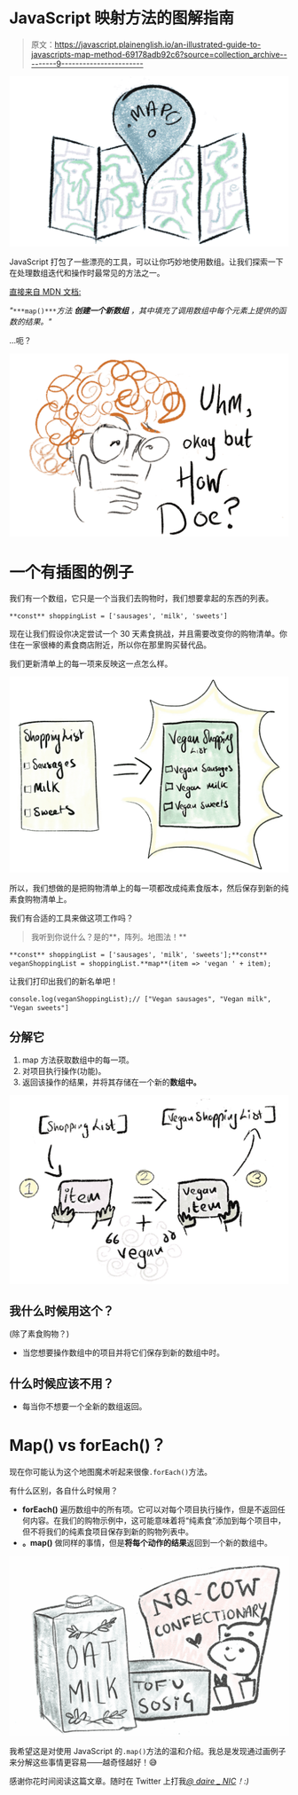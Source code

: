 # JavaScript 映射方法的图解指南

> 原文：<https://javascript.plainenglish.io/an-illustrated-guide-to-javascripts-map-method-69178adb92c6?source=collection_archive---------9----------------------->

![](img/6eaa0874360b6efb49b25a83682ba945.png)

JavaScript 打包了一些漂亮的工具，可以让你巧妙地使用数组。让我们探索一下在处理数组迭代和操作时最常见的方法之一。

[直接来自 MDN 文档:](https://developer.mozilla.org/en-US/docs/Web/JavaScript/Reference/Global_Objects/Array/map#Description)

*"*`***map()***`*方法* ***创建一个新数组*** *，其中填充了调用数组中每个元素上提供的函数的结果。"*

…呃？

![](img/b98fff7bf89ae11fcb6f57de44bc96a7.png)

# 一个有插图的例子

我们有一个数组，它只是一个当我们去购物时，我们想要拿起的东西的列表。

```
**const** shoppingList = ['sausages', 'milk', 'sweets']
```

现在让我们假设你决定尝试一个 30 天素食挑战，并且需要改变你的购物清单。你住在一家很棒的素食商店附近，所以你在那里购买替代品。

我们更新清单上的每一项来反映这一点怎么样。

![](img/59c7ffe227233ed3bc455812c1de1997.png)

所以，我们想做的是把购物清单上的每一项都改成纯素食版本，然后保存到新的纯素食购物清单上。

我们有合适的工具来做这项工作吗？

> 我听到你说什么？是的**，阵列。地图法！**

```
**const** shoppingList = ['sausages', 'milk', 'sweets'];**const** veganShoppingList = shoppingList.**map**(item => 'vegan ' + item);
```

让我们打印出我们的新名单吧！

```
console.log(veganShoppingList);// ["Vegan sausages", "Vegan milk", "Vegan sweets"]
```

## 分解它

1.  map 方法获取数组中的每一项。
2.  对项目执行操作(功能)。
3.  返回该操作的结果，并将其存储在一个新的**数组中。**

![](img/f0cf3c766f1870f3456010a063576e2f.png)

## 我什么时候用这个？

(除了素食购物？)

*   当您想要操作数组中的项目并将它们保存到新的数组中时。

## 什么时候应该不用？

*   每当你不想要一个全新的数组返回。

# Map() vs forEach()？

现在你可能认为这个地图魔术听起来很像`.forEach()`方法。

有什么区别，各自什么时候用？

*   **forEach()** 遍历数组中的所有项。它可以对每个项目执行操作，但是不返回任何内容。在我们的购物示例中，这可能意味着将“纯素食”添加到每个项目中，但不将我们的纯素食项目保存到新的购物列表中。
*   **。map()** 做同样的事情，但是**将每个动作的结果**返回到一个新的数组中。

![](img/64fc8c61bdf94d4cb08bbe8be785bb8e.png)

我希望这是对使用 JavaScript 的`.map()`方法的温和介绍。我总是发现通过画例子来分解这些事情更容易——越奇怪越好！😅

感谢你花时间阅读这篇文章。随时在 Twitter 上打我[*@ daire _ NIC*](https://twitter.com/daire_nic)*！:)*